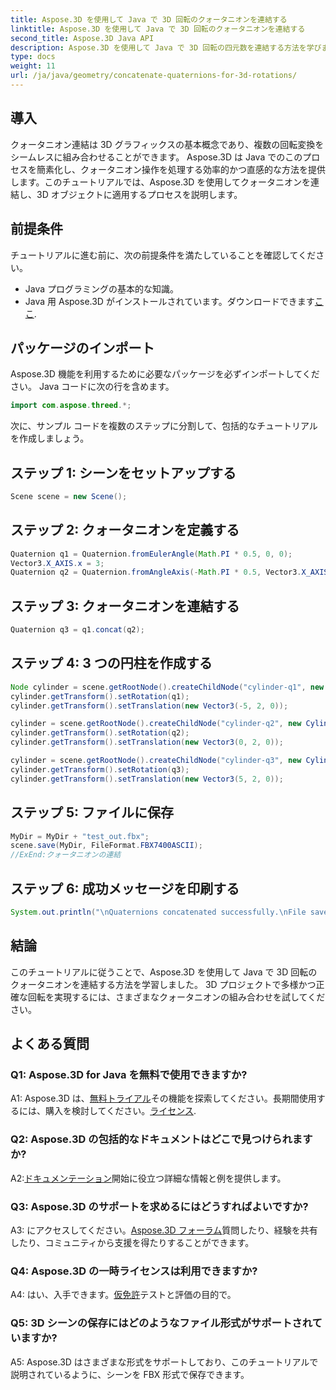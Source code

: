 ```yaml
---
title: Aspose.3D を使用して Java で 3D 回転のクォータニオンを連結する
linktitle: Aspose.3D を使用して Java で 3D 回転のクォータニオンを連結する
second_title: Aspose.3D Java API
description: Aspose.3D を使用して Java で 3D 回転の四元数を連結する方法を学びます。シームレスなアニメーション変換については、ステップバイステップのガイドに従ってください。
type: docs
weight: 11
url: /ja/java/geometry/concatenate-quaternions-for-3d-rotations/
---
```

## 導入

クォータニオン連結は 3D グラフィックスの基本概念であり、複数の回転変換をシームレスに組み合わせることができます。 Aspose.3D は Java でのこのプロセスを簡素化し、クォータニオン操作を処理する効率的かつ直感的な方法を提供します。このチュートリアルでは、Aspose.3D を使用してクォータニオンを連結し、3D オブジェクトに適用するプロセスを説明します。

## 前提条件

チュートリアルに進む前に、次の前提条件を満たしていることを確認してください。

- Java プログラミングの基本的な知識。
-  Java 用 Aspose.3D がインストールされています。ダウンロードできます[ここ](https://releases.aspose.com/3d/java/).

## パッケージのインポート

Aspose.3D 機能を利用するために必要なパッケージを必ずインポートしてください。 Java コードに次の行を含めます。

```java
import com.aspose.threed.*;
```

次に、サンプル コードを複数のステップに分割して、包括的なチュートリアルを作成しましょう。

## ステップ 1: シーンをセットアップする

```java
Scene scene = new Scene();
```

## ステップ 2: クォータニオンを定義する

```java
Quaternion q1 = Quaternion.fromEulerAngle(Math.PI * 0.5, 0, 0);
Vector3.X_AXIS.x = 3;
Quaternion q2 = Quaternion.fromAngleAxis(-Math.PI * 0.5, Vector3.X_AXIS);
```

## ステップ 3: クォータニオンを連結する

```java
Quaternion q3 = q1.concat(q2);
```

## ステップ 4: 3 つの円柱を作成する

```java
Node cylinder = scene.getRootNode().createChildNode("cylinder-q1", new Cylinder(0.1, 1, 2));
cylinder.getTransform().setRotation(q1);
cylinder.getTransform().setTranslation(new Vector3(-5, 2, 0));
```

```java
cylinder = scene.getRootNode().createChildNode("cylinder-q2", new Cylinder(0.1, 1, 2));
cylinder.getTransform().setRotation(q2);
cylinder.getTransform().setTranslation(new Vector3(0, 2, 0));
```

```java
cylinder = scene.getRootNode().createChildNode("cylinder-q3", new Cylinder(0.1, 1, 2));
cylinder.getTransform().setRotation(q3);
cylinder.getTransform().setTranslation(new Vector3(5, 2, 0));
```

## ステップ 5: ファイルに保存

```java
MyDir = MyDir + "test_out.fbx";
scene.save(MyDir, FileFormat.FBX7400ASCII);
//ExEnd:クォータニオンの連結
```

## ステップ 6: 成功メッセージを印刷する

```java
System.out.println("\nQuaternions concatenated successfully.\nFile saved at " + MyDir);
```

## 結論

このチュートリアルに従うことで、Aspose.3D を使用して Java で 3D 回転のクォータニオンを連結する方法を学習しました。 3D プロジェクトで多様かつ正確な回転を実現するには、さまざまなクォータニオンの組み合わせを試してください。

## よくある質問

### Q1: Aspose.3D for Java を無料で使用できますか?

 A1: Aspose.3D は、[無料トライアル](https://releases.aspose.com/)その機能を探索してください。長期間使用するには、購入を検討してください。[ライセンス](https://purchase.aspose.com/buy).

### Q2: Aspose.3D の包括的なドキュメントはどこで見つけられますか?

 A2:[ドキュメンテーション](https://reference.aspose.com/3d/java/)開始に役立つ詳細な情報と例を提供します。

### Q3: Aspose.3D のサポートを求めるにはどうすればよいですか?

 A3: にアクセスしてください。[Aspose.3D フォーラム](https://forum.aspose.com/c/3d/18)質問したり、経験を共有したり、コミュニティから支援を得たりすることができます。

### Q4: Aspose.3D の一時ライセンスは利用できますか?

 A4: はい、入手できます。[仮免許](https://purchase.aspose.com/temporary-license/)テストと評価の目的で。

### Q5: 3D シーンの保存にはどのようなファイル形式がサポートされていますか?

A5: Aspose.3D はさまざまな形式をサポートしており、このチュートリアルで説明されているように、シーンを FBX 形式で保存できます。